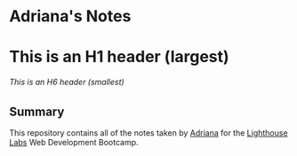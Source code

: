 # Adriana's Notes 
# This is an H1 header (largest)
###### This is an H6 header (smallest)

## Summary 

This repository contains all of the notes taken by [Adriana](www.github.com/adrianaj24) for the [Lighthouse Labs](www.lighthouselabs.ca) Web Development Bootcamp.



